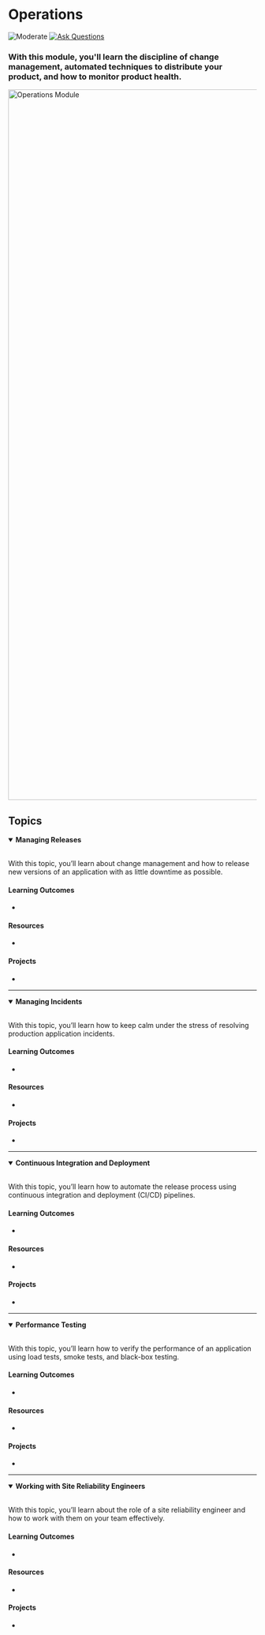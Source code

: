 # Operations

![Moderate](https://img.shields.io/badge/Difficulty-■%20Moderate-blue?style=flat-square)
<a href="https://github.com/engineerkit/engineerkit/discussions">![Ask Questions](https://img.shields.io/badge/Ask%20Questions%20-blue.svg?style=flat-square&logo=discourse&logoWidth=15&labelColor=555&color=4d51cc)</a>

### With this module, you'll learn the discipline of change management, automated techniques to distribute your product, and how to monitor product health.

<img width="1440" alt="Operations Module" src="https://user-images.githubusercontent.com/894178/138357853-527268e0-eb25-447b-bf1f-c1f654ab3e70.png">

## Topics

<details open>
   <summary><b>Managing Releases</b></summary><br/>

   With this topic, you’ll learn about change management and how to release new versions of an application with as little downtime as possible.
   
   #### Learning Outcomes
   * 

   #### Resources
   * 

   #### Projects
   *
</details>

----

<details open>
   <summary><b>Managing Incidents</b></summary><br/>

   With this topic, you’ll learn how to keep calm under the stress of resolving production application incidents.
   
   #### Learning Outcomes
   * 

   #### Resources
   * 

   #### Projects
   *
</details>

----

<details open>
   <summary><b>Continuous Integration and Deployment</b></summary><br/>

   With this topic, you’ll learn how to automate the release process using continuous integration and deployment (CI/CD) pipelines.
   
   #### Learning Outcomes
   * 

   #### Resources
   * 

   #### Projects
   *
</details>

----

<details open>
   <summary><b>Performance Testing</b></summary><br/>

   With this topic, you’ll learn how to verify the performance of an application using load tests, smoke tests, and black-box testing.
   
   #### Learning Outcomes
   * 

   #### Resources
   * 

   #### Projects
   *
</details>

----

<details open>
   <summary><b>Working with Site Reliability Engineers</b></summary><br/>

   With this topic, you’ll learn about the role of a site reliability engineer and how to work with them on your team effectively.
   
   #### Learning Outcomes
   * 

   #### Resources
   * 

   #### Projects
   *
</details>
